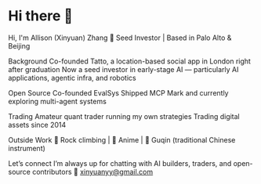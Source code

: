 # Hi there 👋

Hi, I'm Allison (Xinyuan) Zhang 👋
Seed Investor | Based in Palo Alto & Beijing

Background
Co-founded Tatto, a location-based social app in London right after graduation
Now a seed investor in early-stage AI — particularly AI applications, agentic infra, and robotics

Open Source
Co-founded EvalSys
Shipped MCP Mark and currently exploring multi-agent systems 

Trading
Amateur quant trader running my own strategies
Trading digital assets since 2014

Outside Work
🧗 Rock climbing | 🎌 Anime | 🎵 Guqin (traditional Chinese instrument)

Let’s connect
I’m always up for chatting with AI builders, traders, and open-source contributors
📧 xinyuanyy@gmail.com

